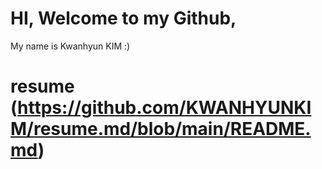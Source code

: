 # HI, Welcome to my Github, 
My name is Kwanhyun KIM :) 

# resume (https://github.com/KWANHYUNKIM/resume.md/blob/main/README.md)
